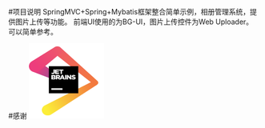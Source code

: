 #项目说明
SpringMVC+Spring+Mybatis框架整合简单示例，相册管理系统，提供图片上传等功能。 
前端UI使用的为BG-UI，图片上传控件为Web Uploader。
可以简单参考。

#感谢
<img width="150" height="150" src="https://github.com/yuke198907/awt/blob/master/WebContent/awt/jetbrains.png"/>
